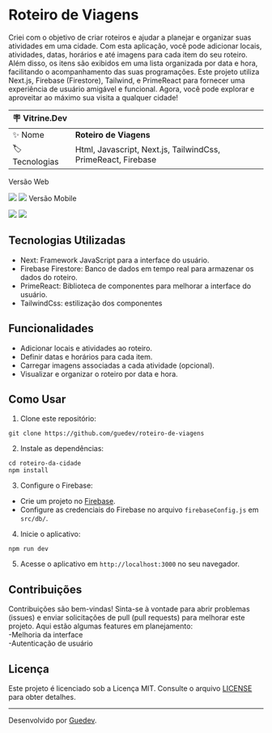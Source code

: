 # Roteiro de Viagens

Criei com o objetivo de criar roteiros e ajudar a planejar e organizar suas atividades em uma cidade. Com esta aplicação, você pode adicionar locais, atividades, datas, horários e até imagens para cada item do seu roteiro. Além disso, os itens são exibidos em uma lista organizada por data e hora, facilitando o acompanhamento das suas programações. Este projeto utiliza Next.js, Firebase (Firestore), Tailwind, e PrimeReact para fornecer uma experiência de usuário amigável e funcional. Agora, você pode explorar e aproveitar ao máximo sua visita a qualquer cidade!

| :placard: Vitrine.Dev |     |
| -------------  | --- |
| :sparkles: Nome        | **Roteiro de Viagens**
| :label: Tecnologias | Html, Javascript, Next.js, TailwindCss, PrimeReact, Firebase

<span>Versão Web</span>
<!-- Inserir imagem com a #vitrinedev ao final do link -->
![](https://images2.imgbox.com/d3/34/Texg0gMu_o.png#vitrinedev)
![](https://images2.imgbox.com/56/cf/rBjcra97_o.png#vitrinedev)
<span>Versão Mobile</span>

![](https://images2.imgbox.com/25/23/qDrwXGuZ_o.png#vitrinedev)
![](https://images2.imgbox.com/45/40/AFc5CKqD_o.png#vitrinedev)


## Tecnologias Utilizadas

- Next: Framework JavaScript para a interface do usuário.
- Firebase Firestore: Banco de dados em tempo real para armazenar os dados do roteiro.
- PrimeReact: Biblioteca de componentes para melhorar a interface do usuário.
- TailwindCss: estilização dos componentes

## Funcionalidades

- Adicionar locais e atividades ao roteiro.
- Definir datas e horários para cada item.
- Carregar imagens associadas a cada atividade (opcional).
- Visualizar e organizar o roteiro por data e hora.

## Como Usar

1. Clone este repositório:
  ```shell
 git clone https://github.com/guedev/roteiro-de-viagens
  ```
2. Instale as dependências:
```shell
cd roteiro-da-cidade
npm install
```
3. Configure o Firebase:
- Crie um projeto no [Firebase](https://firebase.google.com/).
- Configure as credenciais do Firebase no arquivo `firebaseConfig.js` em `src/db/`.

4. Inicie o aplicativo:
```shell
npm run dev
```
5. Acesse o aplicativo em `http://localhost:3000` no seu navegador.

## Contribuições

Contribuições são bem-vindas! Sinta-se à vontade para abrir problemas (issues) e enviar solicitações de pull (pull requests) para melhorar este projeto.
Aqui estão algumas features em planejamento: <br>
-Melhoria da interface <br>
-Autenticação de usuário <br>

## Licença

Este projeto é licenciado sob a Licença MIT. Consulte o arquivo [LICENSE](LICENSE) para obter detalhes.

---

Desenvolvido por [Guedev](https://github.com/guedev).
